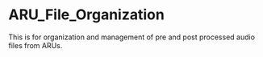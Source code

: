 # ARU_File_Organization
This is for organization and management of pre and post processed audio files from ARUs. 
